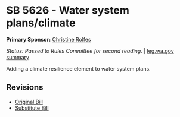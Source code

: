 # SB 5626 - Water system plans/climate
**Primary Sponsor:** [Christine Rolfes](/person/leg/christine.rolfes.md)

*Status: Passed to Rules Committee for second reading.* | [leg.wa.gov summary](https://app.leg.wa.gov/billsummary?BillNumber=5626&Year=2021)

Adding a climate resilience element to water system plans.

## Revisions
* [Original Bill](1/)
* [Substitute Bill](S/)